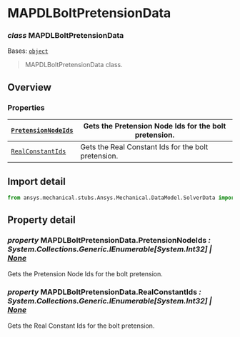 <a id="mapdlboltpretensiondata"></a>

# MAPDLBoltPretensionData

<a id="MAPDLBoltPretensionData"></a>

### *class* MAPDLBoltPretensionData

Bases: [`object`](https://docs.python.org/3/library/functions.html#object)

> MAPDLBoltPretensionData class.

> <!-- !! processed by numpydoc !! -->

<a id="overview"></a>

## Overview

### Properties

| [`PretensionNodeIds`](#MAPDLBoltPretensionData.PretensionNodeIds)   | Gets the Pretension Node Ids for the bolt pretension.   |
|---------------------------------------------------------------------|---------------------------------------------------------|
| [`RealConstantIds`](#MAPDLBoltPretensionData.RealConstantIds)       | Gets the Real Constant Ids for the bolt pretension.     |

<a id="import-detail"></a>

## Import detail

```python
from ansys.mechanical.stubs.Ansys.Mechanical.DataModel.SolverData import MAPDLBoltPretensionData
```

<a id="property-detail"></a>

## Property detail

<a id="MAPDLBoltPretensionData.PretensionNodeIds"></a>

### *property* MAPDLBoltPretensionData.PretensionNodeIds *: System.Collections.Generic.IEnumerable[System.Int32] | [None](https://docs.python.org/3/library/constants.html#None)*

Gets the Pretension Node Ids for the bolt pretension.

<!-- !! processed by numpydoc !! -->

<a id="MAPDLBoltPretensionData.RealConstantIds"></a>

### *property* MAPDLBoltPretensionData.RealConstantIds *: System.Collections.Generic.IEnumerable[System.Int32] | [None](https://docs.python.org/3/library/constants.html#None)*

Gets the Real Constant Ids for the bolt pretension.

<!-- !! processed by numpydoc !! -->
